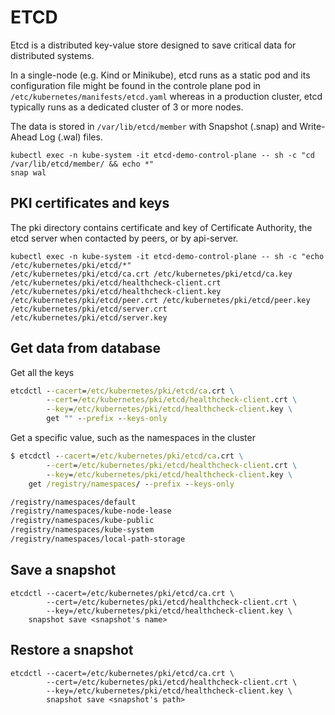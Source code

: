 # ETCD

Etcd is a distributed key-value store designed to save critical data for distributed systems.

In a single-node (e.g. Kind or Minikube), etcd runs as a static pod  and its configuration file might be found in the controle plane pod in `/etc/kubernetes/manifests/etcd.yaml` whereas in a production cluster, etcd typically runs as a dedicated cluster of 3 or more nodes.

The data is stored in `/var/lib/etcd/member` with Snapshot (.snap) and Write-Ahead Log (.wal) files.
```console
kubectl exec -n kube-system -it etcd-demo-control-plane -- sh -c "cd /var/lib/etcd/member/ && echo *"
snap wal
```

## PKI certificates and keys
The pki directory contains certificate and key of Certificate Authority, the etcd server when contacted by peers, or by api-server.
```console
kubectl exec -n kube-system -it etcd-demo-control-plane -- sh -c "echo /etc/kubernetes/pki/etcd/*"
/etc/kubernetes/pki/etcd/ca.crt /etc/kubernetes/pki/etcd/ca.key /etc/kubernetes/pki/etcd/healthcheck-client.crt /etc/kubernetes/pki/etcd/healthcheck-client.key /etc/kubernetes/pki/etcd/peer.crt /etc/kubernetes/pki/etcd/peer.key /etc/kubernetes/pki/etcd/server.crt /etc/kubernetes/pki/etcd/server.key
```

## Get data from database
Get all the keys
```cmd
etcdctl --cacert=/etc/kubernetes/pki/etcd/ca.crt \
        --cert=/etc/kubernetes/pki/etcd/healthcheck-client.crt \
        --key=/etc/kubernetes/pki/etcd/healthcheck-client.key \
        get "" --prefix --keys-only
```

Get a specific value, such as the namespaces in the cluster

```cmd
$ etcdctl --cacert=/etc/kubernetes/pki/etcd/ca.crt \
        --cert=/etc/kubernetes/pki/etcd/healthcheck-client.crt \
        --key=/etc/kubernetes/pki/etcd/healthcheck-client.key \
	get /registry/namespaces/ --prefix --keys-only

/registry/namespaces/default
/registry/namespaces/kube-node-lease
/registry/namespaces/kube-public
/registry/namespaces/kube-system
/registry/namespaces/local-path-storage
```

## Save a snapshot

```console
etcdctl --cacert=/etc/kubernetes/pki/etcd/ca.crt \
        --cert=/etc/kubernetes/pki/etcd/healthcheck-client.crt \
        --key=/etc/kubernetes/pki/etcd/healthcheck-client.key \
	snapshot save <snapshot's name>
```

## Restore a snapshot

```console
etcdctl --cacert=/etc/kubernetes/pki/etcd/ca.crt \
        --cert=/etc/kubernetes/pki/etcd/healthcheck-client.crt \
        --key=/etc/kubernetes/pki/etcd/healthcheck-client.key \
        snapshot save <snapshot's path>
```


